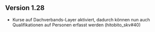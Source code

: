## Version 1.28

- Kurse auf Dachverbands-Layer aktiviert, dadurch können nun auch Qualifikationen auf Personen erfasst werden (hitobito_skv#40)
